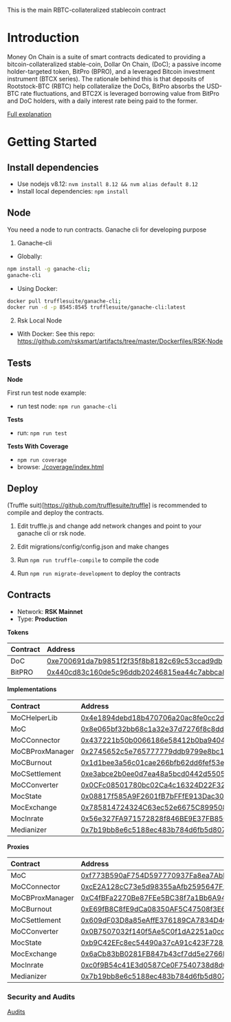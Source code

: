 This is the main RBTC-collateralized stablecoin contract

# Introduction

Money On Chain is a suite of smart contracts dedicated to providing a
bitcoin-collateralized stable-coin, Dollar On Chain, (DoC); a passive
income holder-targeted token, BitPro (BPRO), and a leveraged Bitcoin
investment instrument (BTCX series). The rationale behind this is that
deposits of Rootstock-BTC (RBTC) help collateralize the DoCs, BitPro
absorbs the USD-BTC rate fluctuations, and BTC2X is leveraged borrowing
value from BitPro and DoC holders, with a daily interest rate being paid
to the former.


[Full explanation](MOC.md)

# Getting Started

## Install dependencies

- Use nodejs v8.12: `nvm install 8.12 && nvm alias default 8.12`
- Install local dependencies: `npm install`

## Node

You need a node to run contracts. Ganache cli for developing purpose

1. Ganache-cli

- Globally:

```sh
npm install -g ganache-cli;
ganache-cli
```

- Using Docker:

```sh
docker pull trufflesuite/ganache-cli;
docker run -d -p 8545:8545 trufflesuite/ganache-cli:latest
```

2. Rsk Local Node

- With Docker:
  See this repo: https://github.com/rsksmart/artifacts/tree/master/Dockerfiles/RSK-Node

## Tests

**Node**

First run test node example:

- run test node: `npm run ganache-cli`

**Tests**


- run: `npm run test`

**Tests With Coverage**

- `npm run coverage`
- browse: [./coverage/index.html](./coverage/index.html)

## Deploy

(Truffle suit)[https://github.com/trufflesuite/truffle] is recommended to compile and deploy the contracts.
 
1.  Edit truffle.js and change add network changes and point to your
    ganache cli or rsk node.
    
2. Edit migrations/config/config.json and make changes

3. Run `npm run truffle-compile` to compile the code

4. Run `npm run migrate-development` to deploy the contracts
  
## Contracts

* Network: **RSK Mainnet**
* Type: **Production**

**Tokens**

|  Contract  |  Address |  
|:---|:---|
|  DoC  | [0xe700691da7b9851f2f35f8b8182c69c53ccad9db](https://explorer.rsk.co/address/0xe700691da7b9851f2f35f8b8182c69c53ccad9db?__ctab=general) |
|  BitPRO  | [0x440cd83c160de5c96ddb20246815ea44c7abbca8](https://explorer.rsk.co/address/0x440cd83c160de5c96ddb20246815ea44c7abbca8) |


**Implementations**

|  Contract  |  Address |  
|:---|:---|
|  MoCHelperLib  | [0x4e1894debd18b470706a20ac8fe0cc2d9e904218](https://explorer.rsk.co/address/0x4e1894debd18b470706a20ac8fe0cc2d9e904218?__ctab=general) |
|  MoC  | [0x8e065bf32bb68c1a32e37d7276f8c8dd5545e029](https://explorer.rsk.co/address/0x8e065bf32bb68c1a32e37d7276f8c8dd5545e029?__ctab=general) |
|  MoCConnector  | [0x437221b50b0066186e58412b0ba940441a7b7df5](https://explorer.rsk.co/address/0x437221b50b0066186e58412b0ba940441a7b7df5?__ctab=general) |
|  MoCBProxManager  | [0x2745652c5e765777779ddb9799e8bc1add892c43](https://explorer.rsk.co/address/0x2745652c5e765777779ddb9799e8bc1add892c43?__ctab=general) |
|  MoCBurnout  | [0x1d1bee3a56c01cae266bfb62dd6fef53e3f5e508](https://explorer.rsk.co/address/0x1d1bee3a56c01cae266bfb62dd6fef53e3f5e508?__ctab=general) |
|  MoCSettlement  | [0xe3abce2b0ee0d7ea48a5bcd0442d5505ae5b6334](https://explorer.rsk.co/address/0xe3abce2b0ee0d7ea48a5bcd0442d5505ae5b6334?__ctab=general) |
|  MoCConverter  | [0x0CFc08501780bc02Ca4c16324D22F32511B309a9](https://blockscout.com/rsk/mainnet/address/0x0CFc08501780bc02Ca4c16324D22F32511B309a9/contracts) |
|  MocState  | [0x08817f585A9F2601fB7bFFfE913Dac305Aaf2dDd](https://explorer.rsk.co/address/0x08817f585A9F2601fB7bFFfE913Dac305Aaf2dDd) |
|  MocExchange  | [0x785814724324C63ec52e6675C899508E74850046](https://blockscout.com/rsk/mainnet/address/0x785814724324C63ec52e6675C899508E74850046/contracts) |
|  MocInrate  | [0x56e327FA971572828f846BE9E37FB850e5852822](https://blockscout.com/rsk/mainnet/address/0x56e327fa971572828f846be9e37fb850e5852822/contracts) |
|  Medianizer  | [0x7b19bb8e6c5188ec483b784d6fb5d807a77b21bf](https://blockscout.com/rsk/mainnet/address/0x7b19bb8e6c5188ec483b784d6fb5d807a77b21bf/contracts) |

**Proxies**

|  Contract  |  Address |  
|:---|:---|
|  MoC  | [0xf773B590aF754D597770937Fa8ea7AbDf2668370](https://explorer.rsk.co/address/0xf773B590aF754D597770937Fa8ea7AbDf2668370) |
|  MoCConnector  | [0xcE2A128cC73e5d98355aAfb2595647F2D3171Faa](https://explorer.rsk.co/address/0xcE2A128cC73e5d98355aAfb2595647F2D3171Faa?__ctab=general) |
|  MoCBProxManager  | [0xC4fBFa2270Be87FEe5BC38f7a1Bb6A9415103b6c](https://explorer.rsk.co/address/0xC4fBFa2270Be87FEe5BC38f7a1Bb6A9415103b6c?__ctab=general) |
|  MoCBurnout  | [0xE69fB8C8fE9dCa08350AF5C47508f3E688D0CDd1](https://explorer.rsk.co/address/0xE69fB8C8fE9dCa08350AF5C47508f3E688D0CDd1?__ctab=general) |
|  MoCSettlement  | [0x609dF03D8a85eAffE376189CA7834D4C35e32F22](https://explorer.rsk.co/address/0x609dF03D8a85eAffE376189CA7834D4C35e32F22?__ctab=general) |
|  MoCConverter  | [0x0B7507032f140f5Ae5C0f1dA2251a0cd82c82296](https://explorer.rsk.co/address/0x0B7507032f140f5Ae5C0f1dA2251a0cd82c82296?__ctab=general) |
|  MocState  | [0xb9C42EFc8ec54490a37cA91c423F7285Fa01e257](https://explorer.rsk.co/address/0xb9C42EFc8ec54490a37cA91c423F7285Fa01e257) |
|  MocExchange  | [0x6aCb83bB0281FB847b43cf7dd5e2766BFDF49038](https://explorer.rsk.co/address/0x6aCb83bB0281FB847b43cf7dd5e2766BFDF49038) |
|  MocInrate  | [0xc0f9B54c41E3d0587Ce0F7540738d8d649b0A3F3](https://explorer.rsk.co/address/0xc0f9B54c41E3d0587Ce0F7540738d8d649b0A3F3) |
|  Medianizer  | [0x7b19bb8e6c5188ec483b784d6fb5d807a77b21bf](https://explorer.rsk.co/address/0x7b19bb8e6c5188ec483b784d6fb5d807a77b21bf) |


### Security and Audits


[Audits](https://github.com/money-on-chain/Audits)
